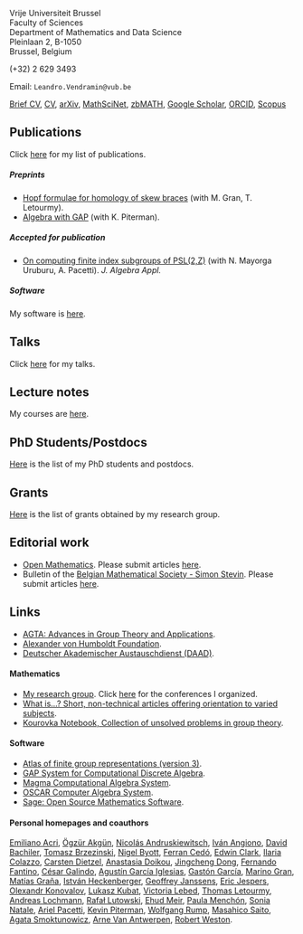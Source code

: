 Vrije Universiteit Brussel  
Faculty of Sciences  
Department of Mathematics and Data Science  
Pleinlaan 2, B-1050  
Brussel, Belgium

(+32) 2 629 3493

Email: `Leandro.Vendramin@vub.be`

[Brief CV](files/cv.pdf), [CV](files/cv-full.pdf), [arXiv](http://arxiv.org/a/vendramin_l_1), [MathSciNet](https://mathscinet.ams.org/mathscinet/MRAuthorID/829575), [zbMATH](https://www.zbmath.org/authors/?q=ai%3Avendramin.leandro), [Google Scholar](https://scholar.google.com/citations?user=vzjR8TgAAAAJ), [ORCID](https://orcid.org/0000-0003-0954-7785), [Scopus](https://www.scopus.com/authid/detail.uri?authorId=23104610300)

## Publications

Click [here](publications.md) for my list of publications. 

##### Preprints

* [Hopf formulae for homology of skew braces](https://arxiv.org/abs/2409.18056) (with M. Gran, T. Letourmy).
* [Algebra with GAP](https://publications.mfo.de/handle/mfo/4023) (with K. Piterman).  

##### Accepted for publication

* [On computing finite index subgroups of PSL(2,Z)](http://arxiv.org/abs/2307.01826) (with N. Mayorga Uruburu, A. Pacetti). _J. Algebra Appl._ 

##### Software 

My software is [here](software.md).

## Talks

Click [here](talks.md) for my talks. 

## Lecture notes

My courses are [here](notes.md). 

## PhD Students/Postdocs

[Here](students.md) is the list of my PhD students and postdocs.

## Grants 

[Here](grants.md) is the list of grants obtained by my research group.

## Editorial work

* [Open Mathematics](https://www.degruyter.com/journal/key/math/html#overview). Please submit articles [here](https://www2.cloud.editorialmanager.com/openmath/default2.aspx).
* Bulletin of the [Belgian Mathematical Society - Simon Stevin](https://projecteuclid.org/journals/bulletin-of-the-belgian-mathematical-society-simon-stevin). Please submit articles [here](https://ef.msp.org/submit/bbelgianms).

## Links

*   [AGTA: Advances in Group Theory and Applications](https://www.advgrouptheory.com/index.php).
*   [Alexander von Humboldt Foundation](https://www.humboldt-foundation.de/en/).
*   [Deutscher Akademischer Austauschdienst (DAAD)](https://www.daad.de/en/).

#### Mathematics

*   [My research group](https://leandrovendramin.org/team/). Click [here](https://leandrovendramin.org/organized.html) for the conferences I organized.
*   [What is...? Short, non-technical articles offering orientation to varied subjects](https://www.ams.org/cgi-bin/notices/nxgnotices.pl?fm=gen&cnt=whatis).
*   [Kourovka Notebook, Collection of unsolved problems in group theory](https://kourovka-notebook.org/). 

#### Software

*   [Atlas of finite group representations (version 3)](http://brauer.maths.qmul.ac.uk/Atlas/v3/).
*   [GAP System for Computational Discrete Algebra](http://www.gap-system.org/).
*   [Magma Computational Algebra System](http://magma.maths.usyd.edu.au/magma/).
*   [OSCAR Computer Algebra System](https://oscar.computeralgebra.de).
*   [Sage: Open Source Mathematics Software](http://www.sagemath.org/).

#### Personal homepages and coauthors

[Emiliano Acri](http://mate.dm.uba.ar/~eacri/), [Ögzür Akgün](https://ozgurakgun.github.io), [Nicolás Andruskiewitsch](http://www.famaf.unc.edu.ar/~andrus/), [Iván Angiono](https://www.famaf.unc.edu.ar/~angiono/), [David Bachiler](https://www.researchgate.net/profile/David_Bachiller), [Tomasz Brzezinski](https://www.swansea.ac.uk/staff/t.brzezinski/),  [Nigel Byott](http://emps.exeter.ac.uk/mathematics/staff/NPByott), [Ferran Cedó](https://www.researchgate.net/profile/Ferran_Cedo), [Edwin Clark](http://shell.cas.usf.edu/~wclark/), [Ilaria Colazzo](https://www.ilariacolazzo.info/new/), [Carsten Dietzel](https://sites.google.com/view/carstendietzel/startseite), [Anastasia Doikou](https://sites.google.com/view/anastasiadoikou), [Jingcheng Dong](https://www.researchgate.net/profile/Jingcheng_Dong), [Fernando Fantino](http://www.mate.uncor.edu/~fantino/), [César Galindo](https://sites.google.com/site/neyitgalindo/), [Agustín García Iglesias](https://www.famaf.unc.edu.ar/~aigarcia/), [Gastón García](http://www.mate.unlp.edu.ar/~ggarcia/), [Marino Gran](https://perso.uclouvain.be/marino.gran/), [Matías Graña](http://mate.dm.uba.ar/~matiasg/), [István Heckenberger](http://www.mathematik.uni-marburg.de/~heckenberger/), [Geoffrey Janssens](https://geoffreyjanssens.github.io/), [Eric Jespers](https://we.vub.ac.be/nl/eric-jespers), [Olexandr Konovalov](https://olexandr-konovalov.github.io/), [Lukasz Kubat](https://we.vub.ac.be/en/lukasz-kubat), [Victoria Lebed](https://lebed.users.lmno.cnrs.fr), [Thomas Letourmy](https://sites.google.com/view/thomas-letourmy/home), [Andreas Lochmann](http://www.mathematik.uni-marburg.de/~lochmann/), [Rafał Lutowski](https://mat.ug.edu.pl/~rlutowsk/), [Ehud Meir](https://ehudmeir.com), [Paula Menchón](https://sites.google.com/view/paulamenchon), [Sonia Natale](http://www.famaf.unc.edu.ar/~natale/), [Ariel Pacetti](https://sweet.ua.pt/apacetti/index_en.html), [Kevin Piterman](http://mate.dm.uba.ar/~kpiterman/),  [Wolfgang Rump](https://pnp.mathematik.uni-stuttgart.de/iaz/iaz1/Rump/index.html), [Masahico Saito](http://shell.cas.usf.edu/~saito/), [Agata Smoktunowicz](https://www.maths.ed.ac.uk/school-of-mathematics/people/a-z?person=67), [Arne Van Antwerpen](https://vanantwerpen.github.io/), 
[Robert Weston](http://www.macs.hw.ac.uk/~robertw/).
